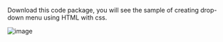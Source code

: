 Download this code package, you will see the sample of creating drop-down menu using HTML with css.

![image](https://user-images.githubusercontent.com/104347659/191921148-7d2947ab-0071-42d4-ab4b-68e917f9ebdc.png)
